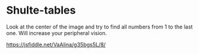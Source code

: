 # Shulte-tables

Look at the center of the image and try to find all numbers from 1 to the last one. Will increase your peripheral vision. 

https://jsfiddle.net/VaAlina/g35bgs5L/8/
